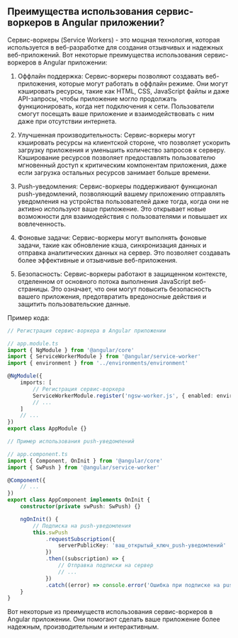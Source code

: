 ## Преимущества использования сервис-воркеров в Angular приложении?

Сервис-воркеры (Service Workers) - это мощная технология, которая используется в веб-разработке для создания отзывчивых и надежных веб-приложений. Вот некоторые преимущества использования сервис-воркеров в Angular приложении:

1. Оффлайн поддержка: Сервис-воркеры позволяют создавать веб-приложения, которые могут работать в оффлайн режиме. Они могут кэшировать ресурсы, такие как HTML, CSS, JavaScript файлы и даже API-запросы, чтобы приложение могло продолжать функционировать, когда нет подключения к сети. Пользователи смогут посещать ваше приложение и взаимодействовать с ним даже при отсутствии интернета.

2. Улучшенная производительность: Сервис-воркеры могут кэшировать ресурсы на клиентской стороне, что позволяет ускорить загрузку приложения и уменьшить количество запросов к серверу. Кэширование ресурсов позволяет предоставлять пользователю мгновенный доступ к критическим компонентам приложения, даже если загрузка остальных ресурсов занимает больше времени.

3. Push-уведомления: Сервис-воркеры поддерживают функционал push-уведомлений, позволяющий вашему приложению отправлять уведомления на устройства пользователей даже тогда, когда они не активно используют ваше приложение. Это открывает новые возможности для взаимодействия с пользователями и повышает их вовлеченность.

4. Фоновые задачи: Сервис-воркеры могут выполнять фоновые задачи, такие как обновление кэша, синхронизация данных и отправка аналитических данных на сервер. Это позволяет создавать более эффективные и отзывчивые веб-приложения.

5. Безопасность: Сервис-воркеры работают в защищенном контексте, отделенном от основного потока выполнения JavaScript веб-страницы. Это означает, что они могут повысить безопасность вашего приложения, предотвратить вредоносные действия и защитить пользовательские данные.

Пример кода:

```typescript
// Регистрация сервис-воркера в Angular приложении

// app.module.ts
import { NgModule } from '@angular/core'
import { ServiceWorkerModule } from '@angular/service-worker'
import { environment } from '../environments/environment'

@NgModule({
	imports: [
		// Регистрация сервис-воркера
		ServiceWorkerModule.register('ngsw-worker.js', { enabled: environment.production })
		// ...
	]
	// ...
})
export class AppModule {}
```

```typescript
// Пример использования push-уведомлений

// app.component.ts
import { Component, OnInit } from '@angular/core'
import { SwPush } from '@angular/service-worker'

@Component({
	// ...
})
export class AppComponent implements OnInit {
	constructor(private swPush: SwPush) {}

	ngOnInit() {
		// Подписка на push-уведомления
		this.swPush
			.requestSubscription({
				serverPublicKey: 'ваш_открытый_ключ_push-уведомлений'
			})
			.then((subscription) => {
				// Отправка подписки на сервер
				// ...
			})
			.catch((error) => console.error('Ошибка при подписке на push-уведомления:', error))
	}
}
```

Вот некоторые из преимуществ использования сервис-воркеров в Angular приложении. Они помогают сделать ваше приложение более надежным, производительным и интерактивным.
